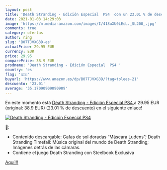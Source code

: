 ```yaml
---
layout: post
title: 'Death Stranding - Edición Especial  PS4  con un 23.01 % de descuento'
date: 2021-01-03 14:29:03
image: 'https://m.media-amazon.com/images/I/418uXU0LEcL._SL200_.jpg'
comments: true
category: ofertas
author: ring
slug: 'B07TJVXG3D-es'
actualPrice: 29.95 EUR
currency: EUR
price: 29.95
comparePrice: 38.9 EUR
prodname: 'Death Stranding - Edición Especial  PS4 '
country: 'es'
flag: '🇪🇸'
buyurl: 'https://www.amazon.es/dp/B07TJVXG3D/?tag=tolees-21'
descuento: '23.01'
average: '35.17090909090909'
---
```


En este momento está [Death Stranding - Edición Especial  PS4 ](https://www.amazon.es/dp/B07TJVXG3D/?tag=tolees-21) a 29.95 EUR (original: 38.9 EUR) (23.01 %  de descuento) en el siguiente enlace!

[![Death Stranding - Edición Especial  PS4 ](https://m.media-amazon.com/images/I/418uXU0LEcL._SL200_.jpg)](https://www.amazon.es/dp/B07TJVXG3D/?tag=tolees-21)

🔎:

- Contenido descargable: Gafas de sol doradas “Máscara Ludens”; Death Stranding Timefall: Música original del mundo de Death Stranding; Imágenes detrás de las cámaras.
- Contiene el juego Death Stranding con Steelbook Exclusiva

[Aquí!!!](https://www.amazon.es/dp/B07TJVXG3D/?tag=tolees-21)
